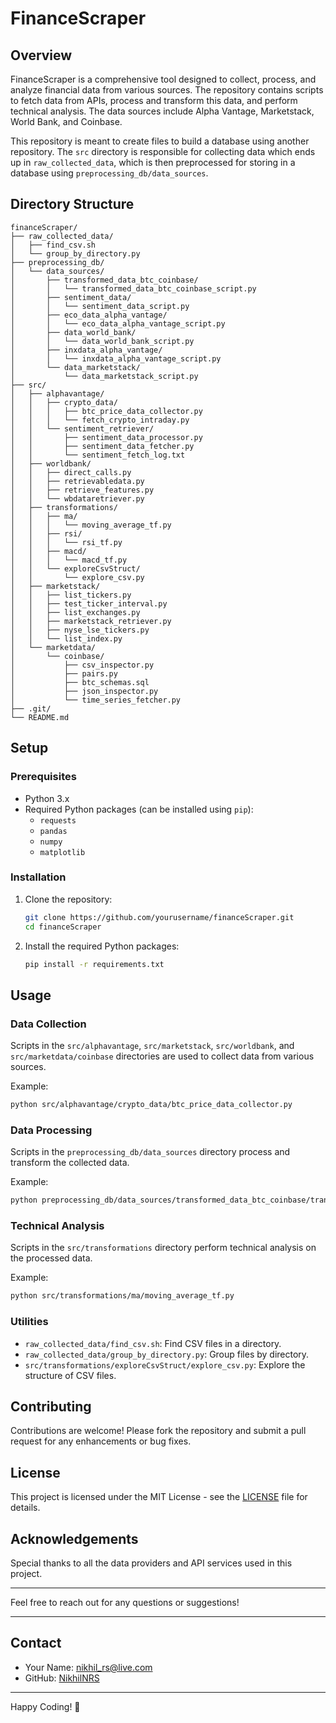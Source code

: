 
# FinanceScraper

## Overview

FinanceScraper is a comprehensive tool designed to collect, process, and analyze financial data from various sources. The repository contains scripts to fetch data from APIs, process and transform this data, and perform technical analysis. The data sources include Alpha Vantage, Marketstack, World Bank, and Coinbase.

This repository is meant to create files to build a database using another repository. The `src` directory is responsible for collecting data which ends up in `raw_collected_data`, which is then preprocessed for storing in a database using `preprocessing_db/data_sources`.

## Directory Structure

```
financeScraper/
├── raw_collected_data/
│   ├── find_csv.sh
│   └── group_by_directory.py
├── preprocessing_db/
│   └── data_sources/
│       ├── transformed_data_btc_coinbase/
│       │   └── transformed_data_btc_coinbase_script.py
│       ├── sentiment_data/
│       │   └── sentiment_data_script.py
│       ├── eco_data_alpha_vantage/
│       │   └── eco_data_alpha_vantage_script.py
│       ├── data_world_bank/
│       │   └── data_world_bank_script.py
│       ├── inxdata_alpha_vantage/
│       │   └── inxdata_alpha_vantage_script.py
│       └── data_marketstack/
│           └── data_marketstack_script.py
├── src/
│   ├── alphavantage/
│   │   ├── crypto_data/
│   │   │   ├── btc_price_data_collector.py
│   │   │   └── fetch_crypto_intraday.py
│   │   └── sentiment_retriever/
│   │       ├── sentiment_data_processor.py
│   │       ├── sentiment_data_fetcher.py
│   │       └── sentiment_fetch_log.txt
│   ├── worldbank/
│   │   ├── direct_calls.py
│   │   ├── retrievabledata.py
│   │   ├── retrieve_features.py
│   │   └── wbdataretriever.py
│   ├── transformations/
│   │   ├── ma/
│   │   │   └── moving_average_tf.py
│   │   ├── rsi/
│   │   │   └── rsi_tf.py
│   │   ├── macd/
│   │   │   └── macd_tf.py
│   │   └── exploreCsvStruct/
│   │       └── explore_csv.py
│   ├── marketstack/
│   │   ├── list_tickers.py
│   │   ├── test_ticker_interval.py
│   │   ├── list_exchanges.py
│   │   ├── marketstack_retriever.py
│   │   ├── nyse_lse_tickers.py
│   │   └── list_index.py
│   └── marketdata/
│       └── coinbase/
│           ├── csv_inspector.py
│           ├── pairs.py
│           ├── btc_schemas.sql
│           ├── json_inspector.py
│           └── time_series_fetcher.py
├── .git/
└── README.md
```

## Setup

### Prerequisites

- Python 3.x
- Required Python packages (can be installed using `pip`):
  - `requests`
  - `pandas`
  - `numpy`
  - `matplotlib`

### Installation

1. Clone the repository:
    ```sh
    git clone https://github.com/yourusername/financeScraper.git
    cd financeScraper
    ```

2. Install the required Python packages:
    ```sh
    pip install -r requirements.txt
    ```

## Usage

### Data Collection

Scripts in the `src/alphavantage`, `src/marketstack`, `src/worldbank`, and `src/marketdata/coinbase` directories are used to collect data from various sources.

Example:
```sh
python src/alphavantage/crypto_data/btc_price_data_collector.py
```

### Data Processing

Scripts in the `preprocessing_db/data_sources` directory process and transform the collected data.

Example:
```sh
python preprocessing_db/data_sources/transformed_data_btc_coinbase/transformed_data_btc_coinbase_script.py
```

### Technical Analysis

Scripts in the `src/transformations` directory perform technical analysis on the processed data.

Example:
```sh
python src/transformations/ma/moving_average_tf.py
```

### Utilities

- `raw_collected_data/find_csv.sh`: Find CSV files in a directory.
- `raw_collected_data/group_by_directory.py`: Group files by directory.
- `src/transformations/exploreCsvStruct/explore_csv.py`: Explore the structure of CSV files.

## Contributing

Contributions are welcome! Please fork the repository and submit a pull request for any enhancements or bug fixes.

## License

This project is licensed under the MIT License - see the [LICENSE](LICENSE) file for details.

## Acknowledgements

Special thanks to all the data providers and API services used in this project.

---

Feel free to reach out for any questions or suggestions!

---

## Contact

- Your Name: [nikhil_rs@live.com](mailto:nikhil_rs@live.com)
- GitHub: [NikhilNRS]([https://github.com/yourusername](https://github.com/NikhilNRS))

---

Happy Coding! 🚀
